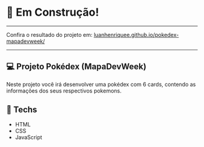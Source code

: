 # 🚧 Em Construção!

<hr>

<p>Confira o resultado do projeto em: <a href="https://luanhenriquee.github.io/pokedex-mapadevweek/" target="_blank">luanhenriquee.github.io/pokedex-mapadevweek/</a></p>

<hr>

## 💻 Projeto Pokédex (MapaDevWeek) 
Neste projeto você irá desenvolver uma pokédex com 6 cards, contendo as informações dos seus respectivos pokemons.

## 🚀 Techs
<ul>
  <li> HTML</li>
  <li> CSS </li>
  <li> JavaScript </li>
</ul>
